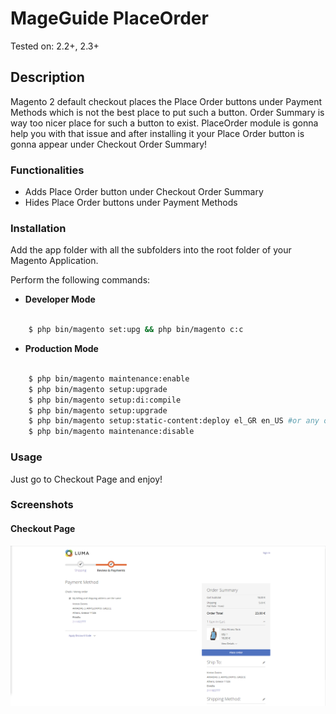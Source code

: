 # MageGuide PlaceOrder

Tested on: 2.2+, 2.3+

## Description

Magento 2 default checkout places the Place Order buttons under Payment Methods which is not the best place to put such a button. Order Summary is way too nicer place for such a button to exist. PlaceOrder module is gonna help you with that issue and after installing it your Place Order button is gonna appear under Checkout Order Summary!


### Functionalities

  - Adds Place Order button under Checkout Order Summary
  - Hides Place Order buttons under Payment Methods

### Installation

  Add the app folder with all the subfolders into the root folder of your Magento Application.

  Perform the following commands:

  * __Developer Mode__

```sh

    $ php bin/magento set:upg && php bin/magento c:c

```

  * __Production Mode__

```sh

    $ php bin/magento maintenance:enable
    $ php bin/magento setup:upgrade
    $ php bin/magento setup:di:compile
    $ php bin/magento setup:upgrade
    $ php bin/magento setup:static-content:deploy el_GR en_US #or any other space seperated language you need for your project
    $ php bin/magento maintenance:disable

```

### Usage

  Just go to Checkout Page and enjoy!

### Screenshots

#### Checkout Page
![Checkout Page](/screenshots/checkout_page.png)